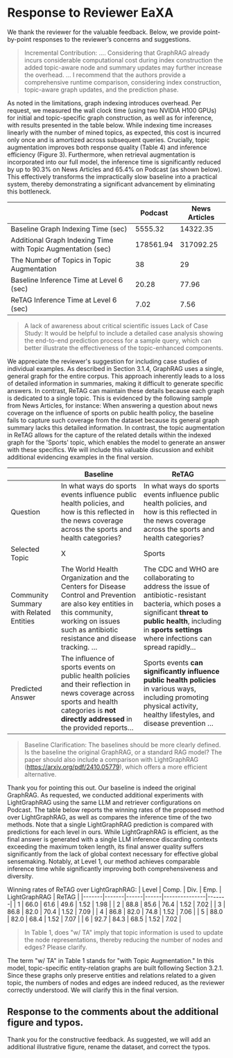 # Response to Reviewer EaXA
We thank the reviewer for the valuable feedback. Below, we provide point-by-point responses to the reviewer’s concerns and suggestions.

> Incremental Contribution: .... Considering that GraphRAG already incurs considerable computational cost during index construction the added topic-aware node and summary updates may further increase the overhead. … I recommend that the authors provide a comprehensive runtime comparison, considering index construction, topic-aware graph updates, and the prediction phase.

As noted in the limitations, graph indexing introduces overhead. Per request, we measured the wall clock time (using two NVIDIA H100 GPUs) for initial and topic-specific graph construction, as well as for inference, with results presented in the table below. While indexing time increases linearly with the number of mined topics, as expected, this cost is incurred only once and is amortized across subsequent queries. Crucially, topic augmentation improves both response quality (Table 4) and inference efficiency (Figure 3). Furthermore, when retrieval augmentation is incorporated into our full model, the inference time is significantly reduced by up to 90.3% on News Articles and 65.4% on Podcast (as shown below). This effectively transforms the impractically slow baseline into a practical system, thereby demonstrating a significant advancement by eliminating this bottleneck.

|                                      | Podcast    | News Articles |
|--------------------------------------|------------|---------------|
| Baseline Graph Indexing Time (sec)   | 5555.32    | 14322.35      |
| Additional Graph Indexing Time with Topic Augmentation (sec) | 178561.94  | 317092.25     |
| The Number of Topics in Topic Augmentation | 38         | 29            |
| Baseline Inference Time at Level 6 (sec) | 20.28      | 77.96         |
| ReTAG Inference Time at Level 6 (sec) | 7.02       | 7.56          |

> A lack of awareness about critical scientific issues Lack of Case Study: It would be helpful to include a detailed case analysis showing the end-to-end prediction process for a sample query, which can better illustrate the effectiveness of the topic-enhanced components.

We appreciate the reviewer's suggestion for including case studies of individual examples.
As described in Section 3.1.4, GraphRAG uses a single, general graph for the entire corpus. This approach inherently leads to a loss of detailed information in summaries, making it difficult to generate specific answers. In contrast, ReTAG can maintain these details because each graph is dedicated to a single topic.
This is evidenced by the following sample from News Articles, for instance: When answering a question about news coverage on the influence of sports on public health policy, the baseline fails to capture such coverage from the dataset because its general graph summary lacks this detailed information. In contrast, the topic augmentation in ReTAG allows for the capture of the related details within the indexed graph for the 'Sports' topic, which enables the model to generate an answer with these specifics. We will include this valuable discussion and exhibit additional evidencing examples in the final version.

|                                    | Baseline                                                                                                                                                       | ReTAG                                                                                                                         |
|------------------------------------|----------------------------------------------------------------------------------------------------------------------------------------------------------------|-------------------------------------------------------------------------------------------------------------------------------|
| Question                           | In what ways do sports events influence public health policies, and how is this reflected in the news coverage across the sports and health categories?         | In what ways do sports events influence public health policies, and how is this reflected in the news coverage across the sports and health categories? |
| Selected Topic                     | X                                                                                                                                                              | Sports                                                                                                                        |
| Community Summary with Related Entities | The World Health Organization and the Centers for Disease Control and Prevention are also key entities in this community, working on issues such as antibiotic resistance and disease tracking. … | The CDC and WHO are collaborating to address the issue of antibiotic-resistant bacteria, which poses a significant **threat to public health**, including in **sports settings** where infections can spread rapidly… |
| Predicted Answer                   | The influence of sports events on public health policies and their reflection in news coverage across sports and health categories is **not directly addressed** in the provided reports… | Sports events **can significantly influence public health policies** in various ways, including promoting physical activity, healthy lifestyles, and disease prevention …         |

> Baseline Clarification: The baselines should be more clearly defined. Is the baseline the original GraphRAG, or a standard RAG model? The paper should also include a comparison with LightGraphRAG (https://arxiv.org/pdf/2410.05779), which offers a more efficient alternative.

Thank you for pointing this out. Our baseline is indeed the original GraphRAG. As requested, we conducted additional experiments with LightGraphRAG using the same LLM and retriever configurations on Podcast. The table below reports the winning rates of the proposed method over LightGraphRAG, as well as compares the inference time of the two methods. Note that a single LightGraphRAG prediction is compared with predictions for each level in ours. While LightGraphRAG is efficient, as the final answer is generated with a single LLM inference discarding contexts exceeding the maximum token length, its final answer quality suffers significantly from the lack of global context necessary for effective global sensemaking. Notably, at Level 1, our method achieves comparable inference time while significantly improving both comprehensiveness and diversity.

Winning rates of ReTAG over LightGraphRAG:
| Level | Comp. | Div. | Emp. | LightGraphRAG | ReTAG |
|-------|-------|------|------|---------------|-------|
|   1   | 66.0  | 61.6 | 49.6 |   1.52        | 1.98  |
|   2   | 88.8  | 85.6 | 76.4 |   1.52        | 7.02  |
|   3   | 86.8  | 82.0 | 70.4 |   1.52        | 7.09  |
|   4   | 86.8  | 82.0 | 74.8 |   1.52        | 7.06  |
|   5   | 88.0  | 82.0 | 68.4 |   1.52        | 7.07  |
|   6   | 92.7  | 84.3 | 68.5 |   1.52        | 7.02  |

> In Table 1, does "w/ TA" imply that topic information is used to update the node representations, thereby reducing the number of nodes and edges? Please clarify.

The term "w/ TA" in Table 1 stands for "with Topic Augmentation." In this model, topic-specific entity-relation graphs are built following Section 3.2.1. Since these graphs only preserve entities and relations related to a given topic, the numbers of nodes and edges are indeed reduced, as the reviewer correctly understood. We will clarify this in the final version.

## Response to the comments about the additional figure and typos.
Thank you for the constructive feedback. As suggested, we will add an additional illustrative figure, rename the dataset, and correct the typos.